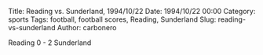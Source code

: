 Title: Reading vs. Sunderland, 1994/10/22
Date: 1994/10/22 00:00
Category: sports
Tags: football, football scores, Reading, Sunderland
Slug: reading-vs-sunderland
Author: carbonero


Reading 0 - 2 Sunderland
